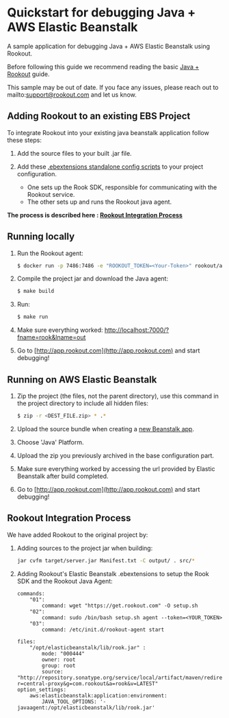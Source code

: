 # Quickstart for debugging Java + AWS Elastic Beanstalk 

A sample application for debugging Java + AWS Elastic Beanstalk using Rookout.

Before following this guide we recommend reading the basic [Java + Rookout] guide.

This sample may be out of date. If you face any issues, please reach out to mailto:support@rookout.com and let us know.

## Adding Rookout to an existing EBS Project

To integrate Rookout into your existing java beanstalk application follow these steps:

1. Add the source files to your built .jar file.

2. Add these [.ebextensions standalone config scripts](.ebextensions) to your project configuration.
    * One sets up the Rook SDK, responsible for communicating with the Rookout service.
    * The other sets up and runs the Rookout java agent.

__The process is described here : [Rookout Integration Process](#rookout-integration-process)__


## Running locally
1. Run the Rookout agent:
    ``` bash
    $ docker run -p 7486:7486 -e "ROOKOUT_TOKEN=<Your-Token>" rookout/agent
    ```
2. Compile the project jar and download the Java agent:
     ```bash
    $ make build
    ```
3. Run:
    ```bash
    $ make run
    ```

4. Make sure everything worked: [http://localhost:7000/?fname=rook&lname=out](http://localhost:7000/?fname=rook&lname=out)

5. Go to [http://app.rookout.com](http://app.rookout.com) and start debugging! 


## Running on AWS Elastic Beanstalk
1. Zip the project (the files, not the parent directory), use this command in the project directory to include all hidden files:
    ```bash
    $ zip -r <DEST_FILE.zip> * .*
    ```

2. Upload the source bundle when creating a [new Beanstalk app](https://console.aws.amazon.com/elasticbeanstalk/home#/gettingStarted).

3. Choose 'Java' Platform.

4. Upload the zip you previously archived in the base configuration part.

5. Make sure everything worked by accessing the url provided by Elastic Beanstalk after build completed.

6. Go to [http://app.rookout.com](http://app.rookout.com) and start debugging! 


## Rookout Integration Process
We have added Rookout to the original project by:
1. Adding sources to the project jar when building:
    ```bash
    jar cvfm target/server.jar Manifest.txt -C output/ . src/*
    ```

2. Adding Rookout's Elastic Beanstalk .ebextensions to setup the Rook SDK and the Rookout Java Agent:
    ```
    commands: 
        "01": 
            command: wget "https://get.rookout.com" -O setup.sh
        "02": 
            command: sudo /bin/bash setup.sh agent --token=<YOUR_TOKEN>
        "03": 
            command: /etc/init.d/rookout-agent start
    ```
    ```
    files:
        "/opt/elasticbeanstalk/lib/rook.jar" :
            mode: "000444"
            owner: root
            group: root
            source: "http://repository.sonatype.org/service/local/artifact/maven/redirect?r=central-proxy&g=com.rookout&a=rook&v=LATEST"
    option_settings:
        aws:elasticbeanstalk:application:environment:
            JAVA_TOOL_OPTIONS: '-javaagent:/opt/elasticbeanstalk/lib/rook.jar'
    ```

[Java + Rookout]: https://docs.rookout.com/docs/rooks-setup.html
[maven central]: https://mvnrepository.com/artifact/com.rookout/rook
